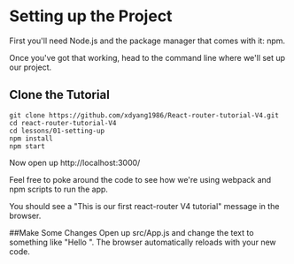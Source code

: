 # Setting up the Project
First you'll need Node.js and the package manager that comes with it: npm.

Once you've got that working, head to the command line where we'll set up our project.

## Clone the Tutorial
```
git clone https://github.com/xdyang1986/React-router-tutorial-V4.git
cd react-router-tutorial-V4
cd lessons/01-setting-up
npm install
npm start
```
Now open up http://localhost:3000/

Feel free to poke around the code to see how we're using webpack and npm scripts to run the app.

You should see a "This is our first react-router V4 tutorial" message in the browser.

##Make Some Changes
Open up src/App.js and change the text to something like "Hello ". The browser automatically reloads with your new code.
